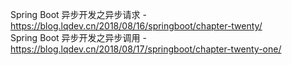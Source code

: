Spring Boot 异步开发之异步请求 - https://blog.lqdev.cn/2018/08/16/springboot/chapter-twenty/   
Spring Boot 异步开发之异步调用 - https://blog.lqdev.cn/2018/08/17/springboot/chapter-twenty-one/